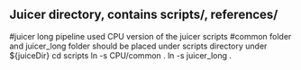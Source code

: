 ## Juicer directory, contains scripts/, references/
#juicer long pipeline used CPU version of the juicer scripts
#common folder and juicer_long folder should be placed under scripts directory under ${juiceDir} 
cd scripts
ln -s CPU/common .
ln -s juicer_long . 
